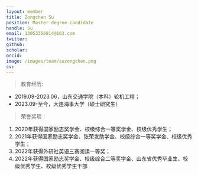 ```yaml
---
layout: member
title: Zongchen Su
position: Master degree candidate
handle: Su
email: 13053356814@163.com
twitter: 
github: 
scholar:
orcid: 
image: /images/team/suzongchen.png
cv: 
---
```


> 教育经历:

- 2019.09-2023.06，山东交通学院（本科）轮机工程；
- 2023.09-至今，大连海事大学（硕士研究生）

> 荣誉奖项：

1. 2020年获得国家励志奖学金、校级综合一等奖学金、校级优秀学生；
2. 2021年获得国家励志奖学金、张荣发助学金、校级综合一等奖学金、校级优秀学生；
3. 2022年获得外研社英语三赛阅读一等奖；
4. 2022年获得国家励志奖学金、校级综合二等奖学金、山东省优秀毕业生、校级优秀学生、校级优秀学生干部
